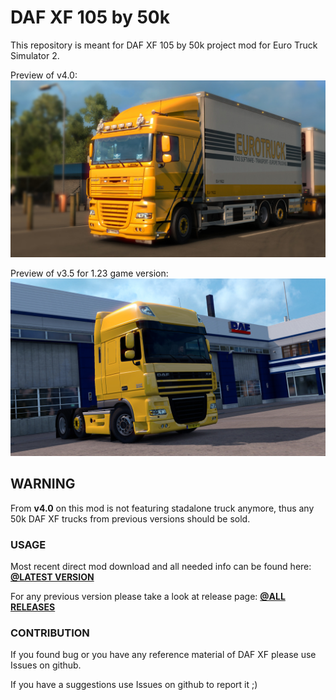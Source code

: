 # DAF XF 105 by 50k

This repository is meant for DAF XF 105 by 50k project mod for Euro Truck Simulator 2.

Preview of v4.0:
![](/preview/daf_v4_0.jpg?raw=true "DAF XF preview")

Preview of v3.5 for 1.23 game version:
![](/preview/daf_garage_preview_2.jpg?raw=true "DAF XF preview 1.23")

## WARNING

From **v4.0** on this mod is not featuring stadalone truck anymore, thus any 50k DAF XF trucks from previous versions should be sold.

### USAGE

Most recent direct mod download and all needed info can be found here: **[@LATEST VERSION](../../releases/latest)**

For any previous version please take a look at release page: **[@ALL RELEASES](../../releases)**

### CONTRIBUTION

If you found bug or you have any reference material of DAF XF please use Issues on github.

If you have a suggestions use Issues on github to report it ;)
